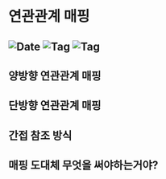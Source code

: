 # 연관관계 매핑

![Date](https://img.shields.io/badge/Date-2025--01--15-blue)
![Tag](https://img.shields.io/badge/Tag-Java-orange)
![Tag](https://img.shields.io/badge/Tag-Spring-green)
---

## 양방향 연관관계 매핑

## 단방향 연관관계 매핑

## 간접 참조 방식

## 매핑 도대체 무엇을 써야하는거야?